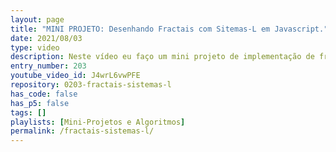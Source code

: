 ```yaml
---
layout: page
title: "MINI PROJETO: Desenhando Fractais com Sitemas-L em Javascript."
date: 2021/08/03
type: video
description: Neste vídeo eu faço um mini projeto de implementação de fractais usando os Sistemas-L, ou L-Sistems. 
entry_number: 203
youtube_video_id: J4wrL6vwPFE
repository: 0203-fractais-sistemas-l
has_code: false
has_p5: false
tags: []
playlists: [Mini-Projetos e Algoritmos]
permalink: /fractais-sistemas-l/
---
```

